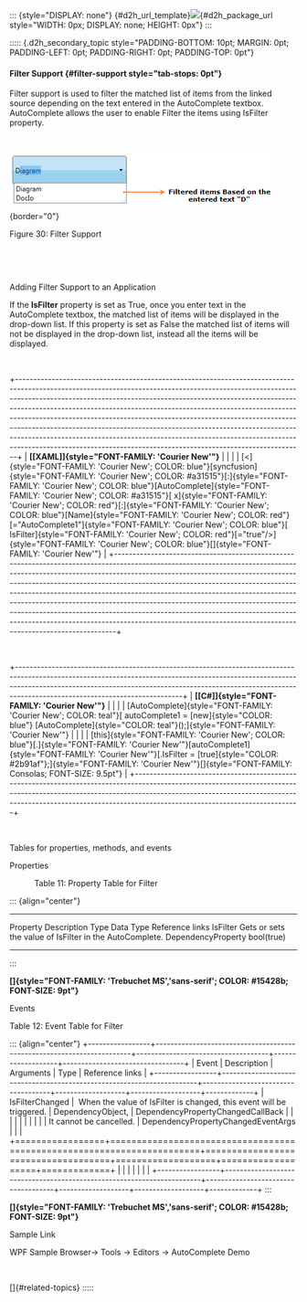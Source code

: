 ::: {style="DISPLAY: none"}
[](ms-xhelp:///?Id=d2h_url_template){#d2h_url_template}![](!package_url!){#d2h_package_url style="WIDTH: 0px; DISPLAY: none; HEIGHT: 0px"}
:::

::::: {.d2h_secondary_topic style="PADDING-BOTTOM: 10pt; MARGIN: 0pt; PADDING-LEFT: 0pt; PADDING-RIGHT: 0pt; PADDING-TOP: 0pt"}
#### Filter Support {#filter-support style="tab-stops: 0pt"}

Filter support is used to filter the matched list of items from the linked source depending on the text entered in the AutoComplete textbox. AutoComplete allows the user to enable Filter the items using IsFilter property.

 

![Description: C:\\Users\\Dhileep\\Desktop\\Vol4-Documentation\\ScreenShots\\WPF-AC\\Filtered.png](ImagesExt/image30_34.png){border="0"}

Figure 30: Filter Support

 

 

Adding Filter Support to an Application

If the **IsFilter** property is set as True, once you enter text in the AutoComplete textbox, the matched list of items will be displayed in the drop-down list. If this property is set as False the matched list of items will not be displayed in the drop-down list, instead all the items will be displayed.

 

+------------------------------------------------------------------------------------------------------------------------------------------------------------------------------------------------------------------------------------------------------------------------------------------------------------------------------------------------------------------------------------------------------------------------------------------------------------------------------------------------------------------------------------------------------------------------------------------------------------------------------------------------+
| **[\[XAML\]]{style="FONT-FAMILY: 'Courier New'"}**                                                                                                                                                                                                                                                                                                                                                                                                                                                                                                                                                                                             |
|                                                                                                                                                                                                                                                                                                                                                                                                                                                                                                                                                                                                                                                |
| [\<]{style="FONT-FAMILY: 'Courier New'; COLOR: blue"}[syncfusion]{style="FONT-FAMILY: 'Courier New'; COLOR: #a31515"}[:]{style="FONT-FAMILY: 'Courier New'; COLOR: blue"}[AutoComplete]{style="FONT-FAMILY: 'Courier New'; COLOR: #a31515"}[ x]{style="FONT-FAMILY: 'Courier New'; COLOR: red"}[:]{style="FONT-FAMILY: 'Courier New'; COLOR: blue"}[Name]{style="FONT-FAMILY: 'Courier New'; COLOR: red"}[=\"AutoComplete1\"]{style="FONT-FAMILY: 'Courier New'; COLOR: blue"}[ IsFilter]{style="FONT-FAMILY: 'Courier New'; COLOR: red"}[=\"true\"/\>]{style="FONT-FAMILY: 'Courier New'; COLOR: blue"}[]{style="FONT-FAMILY: 'Courier New'"} |
+------------------------------------------------------------------------------------------------------------------------------------------------------------------------------------------------------------------------------------------------------------------------------------------------------------------------------------------------------------------------------------------------------------------------------------------------------------------------------------------------------------------------------------------------------------------------------------------------------------------------------------------------+

 

+---------------------------------------------------------------------------------------------------------------------------------------------------------------------------------------------------------------------------------------------------------------------------------------+
| **[\[C#\]]{style="FONT-FAMILY: 'Courier New'"}**                                                                                                                                                                                                                                      |
|                                                                                                                                                                                                                                                                                       |
| [AutoComplete]{style="FONT-FAMILY: 'Courier New'; COLOR: teal"}[ autoComplete1 = [new]{style="COLOR: blue"} [AutoComplete]{style="COLOR: teal"}();]{style="FONT-FAMILY: 'Courier New'"}                                                                                               |
|                                                                                                                                                                                                                                                                                       |
| [this]{style="FONT-FAMILY: 'Courier New'; COLOR: blue"}[.]{style="FONT-FAMILY: 'Courier New'"}[autoComplete1]{style="FONT-FAMILY: 'Courier New'"}[.IsFilter = [true]{style="COLOR: #2b91af"};]{style="FONT-FAMILY: 'Courier New'"}[]{style="FONT-FAMILY: Consolas; FONT-SIZE: 9.5pt"} |
+---------------------------------------------------------------------------------------------------------------------------------------------------------------------------------------------------------------------------------------------------------------------------------------+

 

Tables for properties, methods, and events

Properties

           Table 11: Property Table for Filter

::: {align="center"}
  ---------- --------------------------------------------------------- -------------------- ------------ -----------------
  Property   Description                                               Type                 Data Type    Reference links
  IsFilter   Gets or sets the value of IsFilter in the AutoComplete.   DependencyProperty   bool(true)   
  ---------- --------------------------------------------------------- -------------------- ------------ -----------------
:::

**[]{style="FONT-FAMILY: 'Trebuchet MS','sans-serif'; COLOR: #15428b; FONT-SIZE: 9pt"}** 

Events

Table 12: Event Table for Filter

::: {align="center"}
+-----------------+-----------------------------------------------------------------------+------------------------------------+-------------------+---------------------------------+
| Event           | Description                                                           | Arguments                          | Type              | Reference links                 |
+-----------------+-----------------------------------------------------------------------+------------------------------------+-------------------+-------------------+-------------+
| IsFilterChanged |  When the value of IsFilter is changed, this event will be triggered. | DependencyObject,                  | DependencyPropertyChangedCallBack     |             |
|                 |                                                                       |                                    |                                       |             |
|                 | It cannot be cancelled.                                               | DependencyPropertyChangedEventArgs |                                       |             |
+=================+=======================================================================+====================================+===================+===================+=============+
|                 |                                                                       |                                    |                   |                   |             |
+-----------------+-----------------------------------------------------------------------+------------------------------------+-------------------+-------------------+-------------+
:::

**[]{style="FONT-FAMILY: 'Trebuchet MS','sans-serif'; COLOR: #15428b; FONT-SIZE: 9pt"}** 

Sample Link

WPF Sample Browser-\> Tools -\> Editors -\> AutoComplete Demo

 

[]{#related-topics}
:::::
